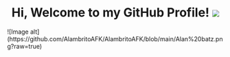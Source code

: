 <h1 align="center">
Hi, Welcome to my GitHub Profile!
  <img src="https://media.giphy.com/media/hvRJCLFzcasrR4ia7z/giphy.gif" width="30">
</h1>
![Image alt](https://github.com/AlambritoAFK/AlambritoAFK/blob/main/Alan%20batz.png?raw=true)
